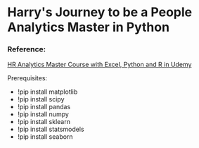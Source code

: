 # Harry's Journey to be a People Analytics Master in Python

### Reference:
[HR Analytics Master Course with Excel, Python and R in Udemy](https://www.udemy.com/course/hr-analytics-course/)

Prerequisites:
* !pip install matplotlib
* !pip install scipy
* !pip install pandas
* !pip install numpy
* !pip install sklearn
* !pip install statsmodels
* !pip install seaborn
